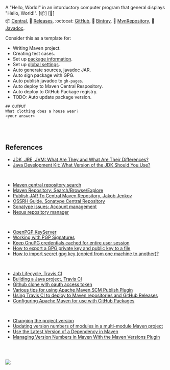 A "Hello, World!" in an intorductory computer program that general
displays "Hello, World!". [:package:] [:ledger:]<br>
:package: [Central], :ledger: [Releases], :octocat: [GitHub],
:frog: [Bintray], :peacock: [MvnRepository], :blue_book: [Javadoc].

Consider this as a template for:
- Writing Maven project.
- Creating test cases.
- Set up [package information](pom.xml).
- Set up [global settings](global/settings.xml).
- Auto generate sources, javadoc JAR.
- Auto sign package with GPG.
- Auto publish javadoc to `gh-pages`.
- Auto deploy to Maven Central Respository.
- Auto deploy to GitHub Package registry.
- TODO: Auto update package version.


```java
## OUTPUT
What clothing does a house wear?
<your answer>
```

[Central]: https://search.maven.org/artifact/io.github.javaf/hello-world
[Releases]: https://repo1.maven.org/maven2/io/github/javaf/hello-world/
[GitHub]: https://github.com/javaf/hello-world/packages/573464
[Bintray]: https://bintray.com/beta/#/bintray/jcenter/io.github.javaf:hello-world
[MvnRepository]: https://mvnrepository.com/artifact/io.github.javaf/hello-world
[Javadoc]: https://javaf.github.io/hello-world/

<br>
<br>


## References

- [JDK, JRE, JVM: What Are They and What Are Their Differences?](https://www.youtube.com/watch?v=BXFHuaQNnLo)
- [Java Development Kit: What Version of the JDK Should You Use?](https://www.youtube.com/watch?v=HqU0TF4XNbM)

<br>

- [Maven central repository search](https://search.maven.org)
- [Maven Repository: Search/Browse/Explore](https://mvnrepository.com)
- [Publish JAR To Central Maven Repository, Jakob Jenkov](http://tutorials.jenkov.com/maven/publish-to-central-maven-repository.html)
- [OSSRH Guide, Sonatype Central Repository](https://central.sonatype.org/pages/ossrh-guide.html)
- [Sonatype issues: Account management](https://issues.sonatype.org)
- [Nexus repository manager](https://oss.sonatype.org)

<br>

- [OpenPGP KeyServer](https://keys.openpgp.org)
- [Working with PGP Signatures](https://central.sonatype.org/pages/working-with-pgp-signatures.html)
- [Keep GnuPG credentials cached for entire user session](https://superuser.com/a/624488/305990)
- [How to export a GPG private key and public key to a file](https://unix.stackexchange.com/a/482559/166668)
- [How to import secret gpg key (copied from one machine to another)?](https://unix.stackexchange.com/a/184952/166668)

<br>

- [Job Lifecycle, Travis CI](https://docs.travis-ci.com/user/job-lifecycle)
- [Building a Java project, Travis CI](https://docs.travis-ci.com/user/languages/java/)
- [Github clone with oauth access token](https://stackoverflow.com/a/42175489/1413259)
- [Various tips for using Apache Maven SCM Publish Plugin](https://maven.apache.org/plugins/maven-scm-publish-plugin/various-tips.html#Git_branch)
- [Using Travis CI to deploy to Maven repositories and GitHub Releases](https://synyx.de/blog/using-travis-ci-to-deploy-to-maven-repositories-and-github-releases/)
- [Configuring Apache Maven for use with GitHub Packages](https://docs.github.com/en/free-pro-team@latest/packages/guides/configuring-apache-maven-for-use-with-github-packages)

<br>

- [Changing the project version](https://www.mojohaus.org/versions-maven-plugin/examples/set.html)
- [Updating version numbers of modules in a multi-module Maven project](https://stackoverflow.com/a/5726599/1413259)
- [Use the Latest Version of a Dependency in Maven](https://www.baeldung.com/maven-dependency-latest-version)
- [Managing Version Numbers in Maven With the Maven Versions Plugin](https://dzone.com/articles/managing-version-numbers-maven)

<br>
<br>

[![](https://img.youtube.com/vi/qNS2jj2w-GI/maxresdefault.jpg)](https://www.youtube.com/watch?v=qNS2jj2w-GI)
